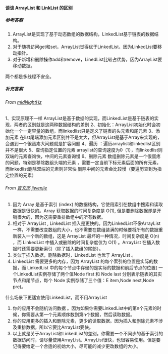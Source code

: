 #### 谈谈 ArrayList 和 LinkList 的区别

##### 参考答案

1. ArrayList是实现了基于动态数组的数据结构，LinkedList基于链表的数据结构。
2. 对于随机访问get和set，ArrayList觉得优于LinkedList，因为LinkedList要移动指针。
3. 对于新增和删除操作add和remove，LinedList比较占优势，因为ArrayList要移动数据。

两个都是多线程不安全。



##### 补充答案

###### From [midNightHz](https://github.com/midNightHz)

1、实现原理不一样 ArrayList是基于数据的实现，而LinkedList是基于链表的实现，两者的区别就是这两种数据结构的差别
2、初始化：ArrayList初始化时会初始化一个一定容量的数组，而linkedlist只是定义了链表的头元素和尾元素
3、添加元素 在list尾端添加元素区别并不是太大，但ArrayList是基于Array来实现的，会遇到一个很蛋疼大问题就是扩容问题
4、遍历 ：遍历arraylist和linkedlist区别并不是很大
5、查询指定位置的元素 arraylist的查询速度为0（1），而linkedlist则双端的元素查询快，中间的元素查询慢
6、删除元素 数组删除元素是一个很蛋疼的问题，特别是移除数组头端的元素 ，需要一定当前下标元素后面的所有元素，而linkedlist删除双端的元素则非常快 删除中间的元素会比较慢（要遍历查到为指定位置的元素）



###### From [吉文杰](https://github.com/jiwenjie) [jiwenjie](https://github.com/jiwenjie)

1. 因为 Array 是基于索引 (index) 的数据结构，它使用索引在数组中搜索和读取数据是很快的。Array 获取数据的时间复杂度是 O(1), 但是要删除数据却是开销很大的，因为这需要重排数组中的所有数据。
2. 相对于 ArrayList , LinkedList 插入是更快的。因为LinkedList不像ArrayList 一样，不需要改变数组的大小，也不需要在数组装满的时候要将所有的数据重新装入一个新的数组，这是 ArrayList 最坏的一种情况，时间复杂度是 O(n) ，而 LinkedList 中插入或删除的时间复杂度仅为 O(1) 。ArrayList 在插入数据时还需要更新索引（除了插入数组的尾部）。
3. 类似于插入数据，删除数据时，LinkedList 也优于 ArrayList 。
4. LinkedList 需要更多的内存，因为 ArrayList 的每个索引的位置是实际的数据，而 LinkedList 中的每个节点中存储的是实际的数据和前后节点的位置( 一个LinkedList实例存储了两个值Node first 和 Node last 分别表示链表的其实节点和尾节点，每个 Node 实例存储了三个值：E item,Node next,Node pre)。

什么场景下更适宜使用LinkedList，而不用ArrayList

1. 你的应用不会随机访问数据 。因为如果你需要LinkedList中的第n个元素的时候，你需要从第一个元素顺序数到第n个数据，然后读取数据。
2. 你的应用更多的插入和删除元素，更少的读取数据。因为插入和删除元素不涉及重排数据，所以它要比ArrayList要快。
3. 以上就是关于ArrayList和LinkedList的差别。你需要一个不同步的基于索引的数据访问时，请尽量使用ArrayList。ArrayList很快，也很容易使用。但是要记得要给定一个合适的初始大小，尽可能的减少更改数组的大小。